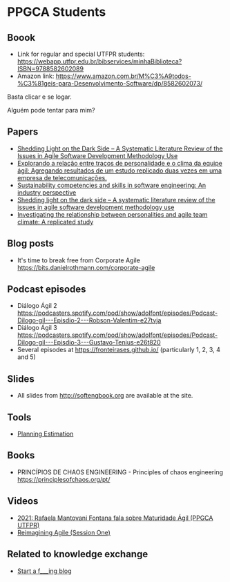 # PPGCA Students

## Boook

- Link for regular and special UTFPR students: <https://webapp.utfpr.edu.br/bibservices/minhaBiblioteca?ISBN=9788582602089>
- Amazon link: https://www.amazon.com.br/M%C3%A9todos-%C3%81geis-para-Desenvolvimento-Software/dp/8582602073/

Basta clicar e se logar.

Alguém pode tentar para mim?

## Papers

- [Shedding Light on the Dark Side – A Systematic Literature Review of the Issues in Agile Software Development Methodology Use](https://www.sciencedirect.com/science/article/abs/pii/S0164121224000098?dgcid=raven_sd_aip_email)
- [Explorando a relação entre traços de personalidade e o clima da equipe ágil: Agregando resultados de um estudo replicado duas vezes em uma empresa de telecomunicações.](https://x.com/FronteirasES/status/1755626505051246657?s=20)
- [Sustainability competencies and skills in software engineering: An industry perspective](https://doi.org/10.1016/j.jss.2024.111978)
- [Shedding light on the dark side – A systematic literature review of the issues in agile software development methodology use](https://www.sciencedirect.com/science/article/abs/pii/S0164121224000098?dgcid=raven_sd_via_email)
- [Investigating the relationship between personalities and agile team climate: A replicated study](https://doi.org/10.1016/j.infsof.2024.107407)

## Blog posts

- It's time to break free from Corporate Agile https://bits.danielrothmann.com/corporate-agile


## Podcast episodes 

- Diálogo Ágil 2 https://podcasters.spotify.com/pod/show/adolfont/episodes/Podcast-Dilogo-gil---Episdio-2---Robson-Valentim-e27tvja
- Diálogo Ágil 3 https://podcasters.spotify.com/pod/show/adolfont/episodes/Podcast-Dilogo-gil---Episdio-3---Gustavo-Tenius-e26t820
- Several episodes at https://fronteirases.github.io/ (particularly 1, 2, 3, 4 and 5) 

## Slides
- All slides from http://softengbook.org are available at the site.


## Tools 

- [Planning Estimation](https://teamlead.tools/)

## Books

- PRINCÍPIOS DE CHAOS ENGINEERING - Principles of chaos engineering https://principlesofchaos.org/pt/


## Videos

- [2021: Rafaela Mantovani Fontana fala sobre Maturidade Ágil (PPGCA UTFPR)](https://www.youtube.com/watch?v=urG5C6zAfZs)
- [Reimagining Agile (Session One)](https://www.agilealliance.org/resources/videos/reimagining-agile-session-one/)

## Related to knowledge exchange

- [Start a f___ing blog](https://startafuckingblog.com/)


